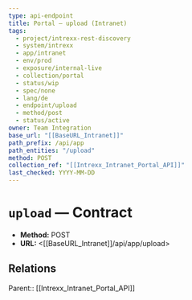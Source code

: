 ```yaml
---
type: api-endpoint
title: Portal — upload (Intranet)
tags:
  - project/intrexx-rest-discovery
  - system/intrexx
  - app/intranet
  - env/prod
  - exposure/internal-live
  - collection/portal
  - status/wip
  - spec/none
  - lang/de
  - endpoint/upload
  - method/post
  - status/active
owner: Team Integration
base_url: "[[BaseURL_Intranet]]"
path_prefix: /api/app
path_entities: "/upload"
method: POST
collection_ref: "[[Intrexx_Intranet_Portal_API]]"
last_checked: YYYY-MM-DD
---
```



# `upload` — Contract
- **Method:** POST
- **URL:** <[[BaseURL_Intranet]]/api/app/upload>

## Relations
Parent:: [[Intrexx_Intranet_Portal_API]]
